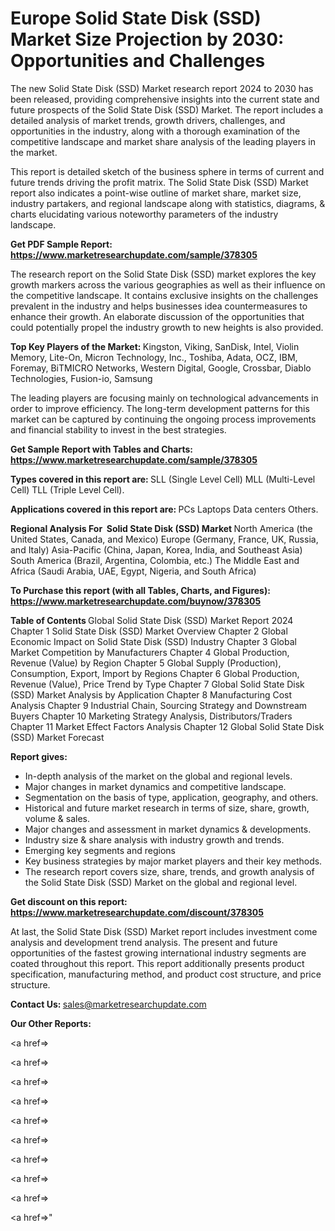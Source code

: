 # Europe Solid State Disk (SSD) Market Size Projection by 2030: Opportunities and Challenges

The new Solid State Disk (SSD) Market research report 2024 to 2030 has been released, providing comprehensive insights into the current state and future prospects of the Solid State Disk (SSD) Market. The report includes a detailed analysis of market trends, growth drivers, challenges, and opportunities in the industry, along with a thorough examination of the competitive landscape and market share analysis of the leading players in the market.

This report is detailed sketch of the business sphere in terms of current and future trends driving the profit matrix. The Solid State Disk (SSD) Market report also indicates a point-wise outline of market share, market size, industry partakers, and regional landscape along with statistics, diagrams, &amp; charts elucidating various noteworthy parameters of the industry landscape.

<strong><b>Get PDF Sample Report: <a href=https://www.marketresearchupdate.com/sample/378305>https://www.marketresearchupdate.com/sample/378305</a></b></strong>

The research report on the Solid State Disk (SSD) market explores the key growth markers across the various geographies as well as their influence on the competitive landscape. It contains exclusive insights on the challenges prevalent in the industry and helps businesses idea countermeasures to enhance their growth. An elaborate discussion of the opportunities that could potentially propel the industry growth to new heights is also provided.

<strong><b>Top Key Players of the Market:
</b></strong>Kingston, Viking, SanDisk, Intel, Violin Memory, Lite-On, Micron Technology, Inc., Toshiba, Adata, OCZ, IBM, Foremay, BiTMICRO Networks, Western Digital, Google, Crossbar, Diablo Technologies, Fusion-io, Samsung<strong><b>
</b></strong>

The leading players are focusing mainly on technological advancements in order to improve efficiency. The long-term development patterns for this market can be captured by continuing the ongoing process improvements and financial stability to invest in the best strategies.

<strong><b>Get Sample Report with Tables and Charts: <a href=https://www.marketresearchupdate.com/sample/378305>https://www.marketresearchupdate.com/sample/378305</a></b></strong>

<strong><b>Types covered in this report are:
</b></strong>SLL (Single Level Cell)
MLL (Multi-Level Cell)
TLL (Triple Level Cell).<strong><b>
</b></strong>

<strong><b>Applications covered in this report are:
</b></strong>PCs
Laptops
Data centers
Others.<strong><b>
</b></strong>

<strong><b>Regional Analysis For  Solid State Disk (SSD) Market</b></strong><strong><b>
</b></strong>North America (the United States, Canada, and Mexico)
Europe (Germany, France, UK, Russia, and Italy)
Asia-Pacific (China, Japan, Korea, India, and Southeast Asia)
South America (Brazil, Argentina, Colombia, etc.)
The Middle East and Africa (Saudi Arabia, UAE, Egypt, Nigeria, and South Africa)

<strong><b>To Purchase this report (with all Tables, Charts, and Figures): <a href=https://www.marketresearchupdate.com/buynow/378305>https://www.marketresearchupdate.com/buynow/378305</a></b></strong>

<strong><b>Table of Contents</b></strong><strong><b>
</b></strong>Global Solid State Disk (SSD) Market Report 2024
Chapter 1 Solid State Disk (SSD) Market Overview
Chapter 2 Global Economic Impact on Solid State Disk (SSD) Industry
Chapter 3 Global Market Competition by Manufacturers
Chapter 4 Global Production, Revenue (Value) by Region
Chapter 5 Global Supply (Production), Consumption, Export, Import by Regions
Chapter 6 Global Production, Revenue (Value), Price Trend by Type
Chapter 7 Global Solid State Disk (SSD) Market Analysis by Application
Chapter 8 Manufacturing Cost Analysis
Chapter 9 Industrial Chain, Sourcing Strategy and Downstream Buyers
Chapter 10 Marketing Strategy Analysis, Distributors/Traders
Chapter 11 Market Effect Factors Analysis
Chapter 12 Global Solid State Disk (SSD) Market Forecast

<strong><b>Report gives:</b></strong>

- In-depth analysis of the market on the global and regional levels.
- Major changes in market dynamics and competitive landscape.
- Segmentation on the basis of type, application, geography, and others.
- Historical and future market research in terms of size, share, growth, volume &amp; sales.
- Major changes and assessment in market dynamics &amp; developments.
- Industry size &amp; share analysis with industry growth and trends.
- Emerging key segments and regions
- Key business strategies by major market players and their key methods.
- The research report covers size, share, trends, and growth analysis of the Solid State Disk (SSD) Market on the global and regional level.

<strong><b>Get discount on this report: <a href=https://www.marketresearchupdate.com/discount/378305>https://www.marketresearchupdate.com/discount/378305</a></b></strong>

At last, the Solid State Disk (SSD) Market report includes investment come analysis and development trend analysis. The present and future opportunities of the fastest growing international industry segments are coated throughout this report. This report additionally presents product specification, manufacturing method, and product cost structure, and price structure.

<strong><b>Contact Us:
</b></strong>sales@marketresearchupdate.com

<strong>Our Other Reports:</strong>

<a href=></a>

<a href=></a>

<a href=></a>

<a href=></a>

<a href=></a>

<a href=></a>

<a href=></a>

<a href=></a>

<a href=></a>

<a href=></a>"
